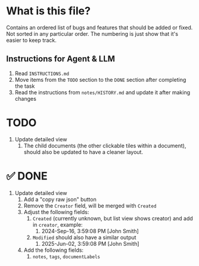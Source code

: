 # What is this file?

Contains an ordered list of bugs and features that should be added or fixed. Not sorted in any particular order. The numbering is just show that it's easier to keep track.

## Instructions for Agent & LLM

1. Read `INSTRUCTIONS.md`
2. Move items from the `TODO` section to the `DONE` section after completing the task
3. Read the instructions from `notes/HISTORY.md` and update it after making changes

# TODO

1. Update detailed view
   1. The child documents (the other clickable tiles within a document), should also be updated to have a cleaner layout.

# ✅ DONE

1. Update detailed view
   1. Add a "copy raw json" button
   2. Remove the `Creator` field, will be merged with `Created`
   3. Adjust the following fields:
      1. `Created` (currently unknown, but list view shows creator) and add in `creator`, example:
         1. 2024-Sep-16, 3:59:08 PM [John Smith]
      2. `Modified` should also have a similar output
         1. 2025-Jun-02, 3:59:08 PM [John Smith]
   4. Add the following fields:
      1. `notes`, `tags`, `documentLabels`
